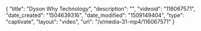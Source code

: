 {
    "title": "Dyson Why Technology",
    "description": "",
    "videoid": "116067571",
    "date_created": "1504639316",
    "date_modified": "1509149404",
    "type": "captivate",
    "layout": "video",
    "url": "\/v\/media-31-mp4\/116067571"
}